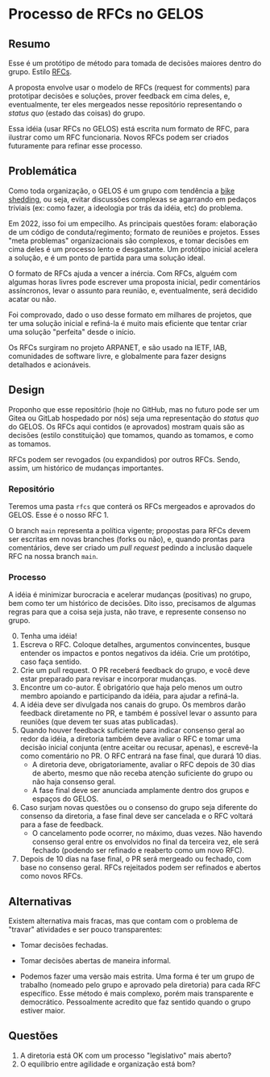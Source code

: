 # Processo de RFCs no GELOS

## Resumo

Esse é um protótipo de método para tomada de decisões maiores dentro do grupo.
Estilo [RFCs](https://pt.wikipedia.org/wiki/Request_for_Comments).

A proposta envolve usar o modelo de RFCs (request for comments) para prototipar
decisões e soluções, prover feedback em cima deles, e, eventualmente, ter eles
mergeados nesse repositório representando o *status quo* (estado das coisas) do
grupo.

Essa idéia (usar RFCs no GELOS) está escrita num formato de RFC, para ilustrar
como um RFC funcionaria. Novos RFCs podem ser criados futuramente para refinar
esse processo.

## Problemática

Como toda organização, o GELOS é um grupo com tendência a [bike
shedding](https://en.wikipedia.org/wiki/Law_of_triviality), ou seja, evitar
discussões complexas se agarrando em pedaços triviais (ex: como fazer, a
ideologia por trás da idéia, etc) do problema.

Em 2022, isso foi um empecilho. As principais questões foram: elaboração de um
código de conduta/regimento; formato de reuniões e projetos. Esses "meta
problemas" organizacionais são complexos, e tomar decisões em cima deles é um
processo lento e desgastante. Um protótipo inicial acelera a solução, e é um
ponto de partida para uma solução ideal.

O formato de RFCs ajuda a vencer a inércia. Com RFCs, alguém com algumas horas
livres pode escrever uma proposta inicial, pedir comentários assíncronos, levar
o assunto para reunião, e, eventualmente, será decidido acatar ou não.

Foi comprovado, dado o uso desse formato em milhares de projetos, que ter uma
solução inicial e refiná-la é muito mais eficiente que tentar criar uma solução
"perfeita" desde o início.

Os RFCs surgiram no projeto ARPANET, e são usado na IETF, IAB, comunidades de
software livre, e globalmente para fazer designs detalhados e acionáveis.

## Design

Proponho que esse repositório (hoje no GitHub, mas no futuro pode ser um Gitea
ou GitLab hospedado por nós) seja uma representação do *status quo* do GELOS.
Os RFCs aqui contidos (e aprovados) mostram quais são as decisões (estilo
constituição) que tomamos, quando as tomamos, e como as tomamos.

RFCs podem ser revogados (ou expandidos) por outros RFCs. Sendo, assim, um
histórico de mudanças importantes.

### Repositório

Teremos uma pasta `rfcs` que conterá os RFCs mergeados e aprovados do GELOS.
Esse é o nosso RFC 1.

O branch `main` representa a política vigente; propostas para RFCs devem ser
escritas em novas branches (forks ou não), e, quando prontas para comentários,
deve ser criado um *pull request* pedindo a inclusão daquele RFC na nossa
branch `main`.

### Processo

A idéia é minimizar burocracia e acelerar mudanças (positivas) no grupo, bem
como ter um histórico de decisões. Dito isso, precisamos de algumas regras para
que a coisa seja justa, não trave, e represente consenso no grupo.

0. Tenha uma idéia!
1. Escreva o RFC. Coloque detalhes, argumentos convincentes, busque entender os
   impactos e pontos negativos da idéia. Crie um protótipo, caso faça sentido.
2. Crie um pull request. O PR receberá feedback do grupo, e você deve estar
   preparado para revisar e incorporar mudanças.
3. Encontre um co-autor. É obrigatório que haja pelo menos um outro membro
   apoiando e participando da idéia, para ajudar a refiná-la.
4. A idéia deve ser divulgada nos canais do grupo. Os membros darão feedback
   diretamente no PR, e também é possível levar o assunto para reuniões (que
   devem ter suas atas publicadas).
5. Quando houver feedback suficiente para indicar consenso geral ao redor da
   idéia, a diretoria também deve avaliar o RFC e tomar uma decisão inicial
   conjunta (entre aceitar ou recusar, apenas), e escrevê-la como comentário no
   PR. O RFC entrará na fase final, que durará 10 dias.
    - A diretoria deve, obrigatoriamente, avaliar o RFC depois de 30 dias de
        aberto, mesmo que não receba atenção suficiente do grupo ou não haja
        consenso geral.
    - A fase final deve ser anunciada amplamente dentro dos grupos e espaços do
        GELOS.
6. Caso surjam novas questões ou o consenso do grupo seja diferente do consenso
   da diretoria, a fase final deve ser cancelada e o RFC voltará para a fase de
   feedback.
    - O cancelamento pode ocorrer, no máximo, duas vezes. Não havendo consenso
        geral entre os envolvidos no final da terceira vez, ele será fechado
        (podendo ser refinado e reaberto como um novo RFC).
7. Depois de 10 dias na fase final, o PR será mergeado ou fechado, com base no
   consenso geral. RFCs rejeitados podem ser refinados e abertos como novos
   RFCs.


## Alternativas

Existem alternativa mais fracas, mas que contam com o problema de "travar"
atividades e ser pouco transparentes:
- Tomar decisões fechadas.
- Tomar decisões abertas de maneira informal.

- Podemos fazer uma versão mais estrita. Uma forma é ter um grupo de trabalho
    (nomeado pelo grupo e aprovado pela diretoria) para cada RFC específico.
    Esse método é mais complexo, porém mais transparente e democrático.
    Pessoalmente acredito que faz sentido quando o grupo estiver maior.

## Questões

1. A diretoria está OK com um processo "legislativo" mais aberto?
2. O equilíbrio entre agilidade e organização está bom?

